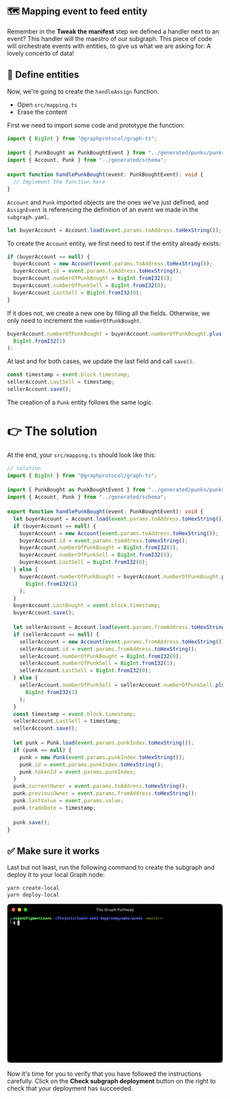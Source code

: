 ## 🗺 Mapping event to feed entity

Remember in the **Tweak the manifest** step we defined a handler next to an event? This handler will the maestro of our subgraph. This piece of code will orchestrate events with entities, to give us what we are asking for: A lovely concerto of data!

## 👤 Define entities

Now, we're going to create the `handleAssign` function.

- Open `src/mapping.ts`
- Erase the content

First we need to import some code and prototype the function:

```typescript
import { BigInt } from "@graphprotocol/graph-ts";

import { PunkBought as PunkBoughtEvent } from "../generated/punks/punks";
import { Account, Punk } from "../generated/schema";

export function handlePunkBought(event: PunkBoughtEvent): void {
  // Implement the function here
}
```

`Account` and `Punk` imported objects are the ones we've just defined, and `AssignEvent` is referencing the definition of an event we made in the `subgraph.yaml`.

```typescript
let buyerAccount = Account.load(event.params.toAddress.toHexString());
```

To create the `Account` entity, we first need to test if the entity already exists:

```typescript
if (buyerAccount == null) {
  buyerAccount = new Account(event.params.toAddress.toHexString());
  buyerAccount.id = event.params.toAddress.toHexString();
  buyerAccount.numberOfPunkBought = BigInt.fromI32(1);
  buyerAccount.numberOfPunkSell = BigInt.fromI32(0);
  buyerAccount.LastSell = BigInt.fromI32(0);
}
```

If it does not, we create a new one by filling all the fields. Otherwise, we only need to increment the `numberOfPunkBought`.

```typescript
buyerAccount.numberOfPunkBought = buyerAccount.numberOfPunkBought.plus(
  BigInt.fromI32(1)
);
```

At last and for both cases, we update the last field and call `save()`.

```typescript
const timestamp = event.block.timestamp;
sellerAccount.LastSell = timestamp;
sellerAccount.save();
```

The creation of a `Punk` entity follows the same logic.

# 👉 The solution

At the end, your `src/mapping.ts` should look like this:

```typescript
// solution
import { BigInt } from "@graphprotocol/graph-ts";

import { PunkBought as PunkBoughtEvent } from "../generated/punks/punks";
import { Account, Punk } from "../generated/schema";

export function handlePunkBought(event: PunkBoughtEvent): void {
  let buyerAccount = Account.load(event.params.toAddress.toHexString());
  if (buyerAccount == null) {
    buyerAccount = new Account(event.params.toAddress.toHexString());
    buyerAccount.id = event.params.toAddress.toHexString();
    buyerAccount.numberOfPunkBought = BigInt.fromI32(1);
    buyerAccount.numberOfPunkSell = BigInt.fromI32(0);
    buyerAccount.LastSell = BigInt.fromI32(0);
  } else {
    buyerAccount.numberOfPunkBought = buyerAccount.numberOfPunkBought.plus(
      BigInt.fromI32(1)
    );
  }
  buyerAccount.LastBought = event.block.timestamp;
  buyerAccount.save();

  let sellerAccount = Account.load(event.params.fromAddress.toHexString());
  if (sellerAccount == null) {
    sellerAccount = new Account(event.params.fromAddress.toHexString());
    sellerAccount.id = event.params.fromAddress.toHexString();
    sellerAccount.numberOfPunkBought = BigInt.fromI32(0);
    sellerAccount.numberOfPunkSell = BigInt.fromI32(1);
    sellerAccount.LastSell = BigInt.fromI32(0);
  } else {
    sellerAccount.numberOfPunkSell = sellerAccount.numberOfPunkSell.plus(
      BigInt.fromI32(1)
    );
  }
  const timestamp = event.block.timestamp;
  sellerAccount.LastSell = timestamp;
  sellerAccount.save();

  let punk = Punk.load(event.params.punkIndex.toHexString());
  if (punk == null) {
    punk = new Punk(event.params.punkIndex.toHexString());
    punk.id = event.params.punkIndex.toHexString();
    punk.tokenId = event.params.punkIndex;
  }
  punk.currentOwner = event.params.toAddress.toHexString();
  punk.previousOwner = event.params.fromAddress.toHexString();
  punk.lastValue = event.params.value;
  punk.tradeDate = timestamp;

  punk.save();
}
```

## ✅ Make sure it works

Last but not least, run the following command to create the subgraph and deploy it to your local Graph node:

```text
yarn create-local
yarn deploy-local
```

![](../../../.gitbook/assets/pathways/the_graph/create-deploy-local.gif)


Now it's time for you to verify that you have followed the instructions carefully. Click on the **Check subgraph deployment** button on the right to check that your deployment has succeeded.
